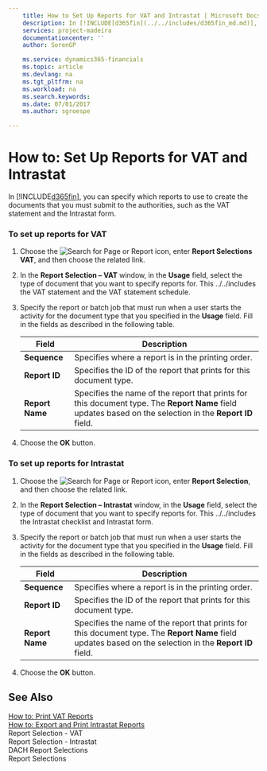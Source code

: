 ```yaml
---
    title: How to Set Up Reports for VAT and Intrastat | Microsoft Docs
    description: In [!INCLUDE[d365fin](../../includes/d365fin_md.md)], you can specify which reports to use to create the documents that you must submit to the authorities, such as the VAT statement and the Intrastat form.
    services: project-madeira
    documentationcenter: ''
    author: SorenGP

    ms.service: dynamics365-financials
    ms.topic: article
    ms.devlang: na
    ms.tgt_pltfrm: na
    ms.workload: na
    ms.search.keywords:
    ms.date: 07/01/2017
    ms.author: sgroespe

---
```

# How to: Set Up Reports for VAT and Intrastat
In [!INCLUDE[d365fin](../../includes/d365fin_md.md)], you can specify which reports to use to create the documents that you must submit to the authorities, such as the VAT statement and the Intrastat form.  
  
### To set up reports for VAT  
  
1.  Choose the ![Search for Page or Report](media/ui-search/search_small.png "Search for Page or Report icon") icon, enter **Report Selections VAT**, and then choose the related link.  
  
2.  In the **Report Selection – VAT** window, in the **Usage** field, select the type of document that you want to specify reports for. This ../../includes the VAT statement and the VAT statement schedule.  
  
3.  Specify the report or batch job that must run when a user starts the activity for the document type that you specified in the **Usage** field. Fill in the fields as described in the following table.  
  
    |Field|Description|  
    |---------------------------------|---------------------------------------|  
    |**Sequence**|Specifies where a report is in the printing order.|  
    |**Report ID**|Specifies the ID of the report that prints for this document type.|  
    |**Report Name**|Specifies the name of the report that prints for this document type. The **Report Name** field updates based on the selection in the **Report ID** field.|  
  
4.  Choose the **OK** button.  
  
### To set up reports for Intrastat  
  
1.  Choose the ![Search for Page or Report](media/ui-search/search_small.png "Search for Page or Report icon") icon, enter **Report Selection**, and then choose the related link.  
  
2.  In the **Report Selection – Intrastat** window, in the **Usage** field, select the type of document that you want to specify reports for. This ../../includes the Intrastat checklist and Intrastat form.  
  
3.  Specify the report or batch job that must run when a user starts the activity for the document type that you specified in the **Usage** field. Fill in the fields as described in the following table.  
  
    |Field|Description|  
    |---------------------------------|---------------------------------------|  
    |**Sequence**|Specifies where a report is in the printing order.|  
    |**Report ID**|Specifies the ID of the report that prints for this document type.|  
    |**Report Name**|Specifies the name of the report that prints for this document type. The **Report Name** field updates based on the selection in the **Report ID** field.|  
  
4.  Choose the **OK** button.  
  
## See Also  
 [How to: Print VAT Reports](how-to-print-vat-reports.md)   
 [How to: Export and Print Intrastat Reports](how-to-export-and-print-intrastat-reports.md)   
 Report Selection - VAT   
 Report Selection - Intrastat   
 DACH Report Selections   
 Report Selections